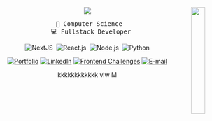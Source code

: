 <div align="center">
<img src="https://i.pinimg.com/736x/96/bd/31/96bd31d2b45fb45a378824f297c6e68e.jpg" width="25%" align="right" />
  
<img src="https://readme-typing-svg.demolab.com?font=Fira+Code&pause=10000&color=white&width=435&center=true&vCenter=true&lines=Hi!+I'm+Daniel"/>
</br>

<pre>
  💼 Computer Science 
  💻 Fullstack Developer
</pre>

![NextJS](https://img.shields.io/badge/-NextJS-0D1117?style=for-the-badge&logo=next.js&labelColor=0D1117)&nbsp;
![React.js](https://img.shields.io/badge/-ReactJs-7ED2FD?logo=react&logoColor=white&style=for-the-badge&color=0D1117)&nbsp;
![Node.js](https://img.shields.io/badge/-Node.js-0D1117?style=for-the-badge&logo=node.js&labelColor=0D1117)&nbsp;
![Python](https://img.shields.io/badge/-Python-0D1117?style=for-the-badge&logo=python&logoColor=3776AB&labelColor=0D1117)





[![Portfolio](https://img.shields.io/badge/Site-4271bd.svg?logo=vercel&logoColor=white)](https://www.danielmunier.com.br) 
[![LinkedIn](https://custom-icon-badges.demolab.com/badge/LinkedIn-0A66C2?logo=linkedin-white&logoColor=fff)](https://www.linkedin.com/in/daniel-munier)
[![Frontend Challenges](https://img.shields.io/badge/Frontend_Mentor-446078?style=flat&logo=frontendmentor)](https://www.frontendmentor.io/profile/danielmunier)
[![E-mail](https://img.shields.io/badge/idanielmunier@gmail.com-5865F2?logo=gmail&logoColor=white)](mailto:idanielmunier@gmail.com)





kkkkkkkkkkkk vlw M
